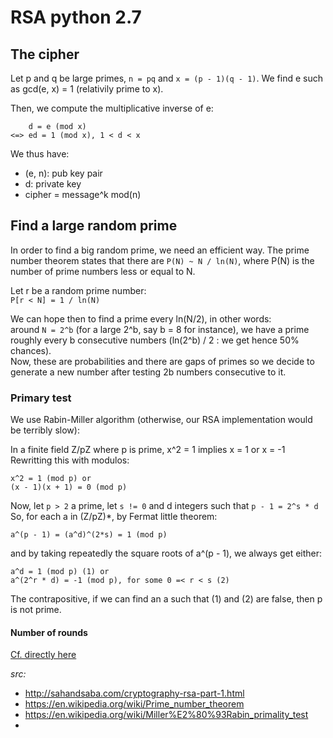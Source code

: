 # RSA python 2.7

## The cipher
Let p and q be large primes, `n = pq` and `x = (p - 1)(q - 1)`.
We find e such as gcd(e, x) = 1 (relativily prime to x). 

Then, we compute the multiplicative inverse of e:
```
    d = e (mod x) 
<=> ed = 1 (mod x), 1 < d < x
```
We thus have: 
- (e, n): pub key pair
- d: private key
- cipher = message^k mod(n)

## Find a large random prime
In order to find a big random prime, we need an efficient way. The prime number
theorem states that there are `P(N) ~ N / ln(N)`, where P(N) is the number of
prime numbers less or equal to N.

Let r be a random prime number:</br>
`P[r < N] = 1 / ln(N)`

We can hope then to find a prime every ln(N/2), in other words: </br>
around `N = 2^b` (for a large 2^b, say b = 8 for instance), we have a prime 
roughly every b consecutive numbers (ln(2^b) / 2 : we get hence 50% chances). </br>
Now, these are probabilities and there are gaps of primes so we decide to
generate a new number after testing 2b numbers consecutive to it.

### Primary test
We use Rabin-Miller algorithm (otherwise, our RSA implementation would be
terribly slow):

In a finite field Z/pZ where p is prime, x^2 = 1 implies x = 1 or x = -1
Rewritting this with modulos:
```
x^2 = 1 (mod p) or 
(x - 1)(x + 1) = 0 (mod p)
```

Now, let `p > 2` a prime, let `s != 0` and d integers such that `p - 1 = 2^s * d`
So, for each a in (Z/pZ)*, by Fermat little theorem:

```a^(p - 1) = (a^d)^(2*s) = 1 (mod p)```

and by taking repeatedly the square roots of a^(p - 1), we always get either:
```
a^d = 1 (mod p) (1) or
a^(2^r * d) = -1 (mod p), for some 0 =< r < s (2)
```

The contrapositive, if we can find an a such that (1) and (2) are false, then
p is not prime.

#### Number of rounds
[Cf. directly here][1]


*src:*
- <http://sahandsaba.com/cryptography-rsa-part-1.html> 
- <https://en.wikipedia.org/wiki/Prime_number_theorem>
- <https://en.wikipedia.org/wiki/Miller%E2%80%93Rabin_primality_test>
- [1]: <http://stackoverflow.com/questions/6325576/how-many-iterations-of-rabin-miller-should-i-use-for-cryptographic-safe-primes>


